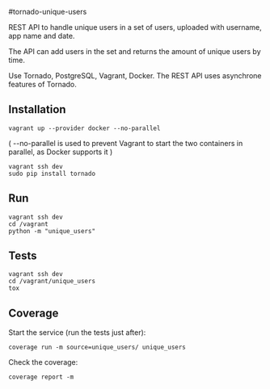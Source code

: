 #tornado-unique-users

REST API to handle unique users in a set of users, uploaded with username, app name and date.

The API can add users in the set and returns the amount of unique users by time.

Use Tornado, PostgreSQL, Vagrant, Docker. The REST API uses asynchrone features of Tornado.

## Installation

```
vagrant up --provider docker --no-parallel
``` 

( --no-parallel is used to prevent Vagrant to start the two containers in parallel, as Docker supports it )

```
vagrant ssh dev
sudo pip install tornado
```

## Run

```
vagrant ssh dev
cd /vagrant
python -m "unique_users"
```

## Tests

```
vagrant ssh dev
cd /vagrant/unique_users
tox
```

## Coverage

Start the service (run the tests just after):
```
coverage run -m source=unique_users/ unique_users
```

Check the coverage:
```
coverage report -m
```

